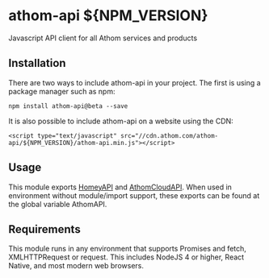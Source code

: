 # athom-api ${NPM_VERSION}
Javascript API client for all Athom services and products

## Installation
There are two ways to include athom-api in your project. The first is using a package manager such as npm:
```
npm install athom-api@beta --save
```

It is also possible to include athom-api on a website using the CDN:
```
<script type="text/javascript" src="//cdn.athom.com/athom-api/${NPM_VERSION}/athom-api.min.js"></script>
```


## Usage
This module exports [HomeyAPI](HomeyAPI.html) and [AthomCloudAPI](AthomCloudAPI.html).
When used in environment without module/import support, these exports can be found at the global variable AthomAPI.

## Requirements
This module runs in any environment that supports Promises and fetch, XMLHTTPRequest or request. This includes NodeJS 4 or higher, React Native, and most modern web browsers.
